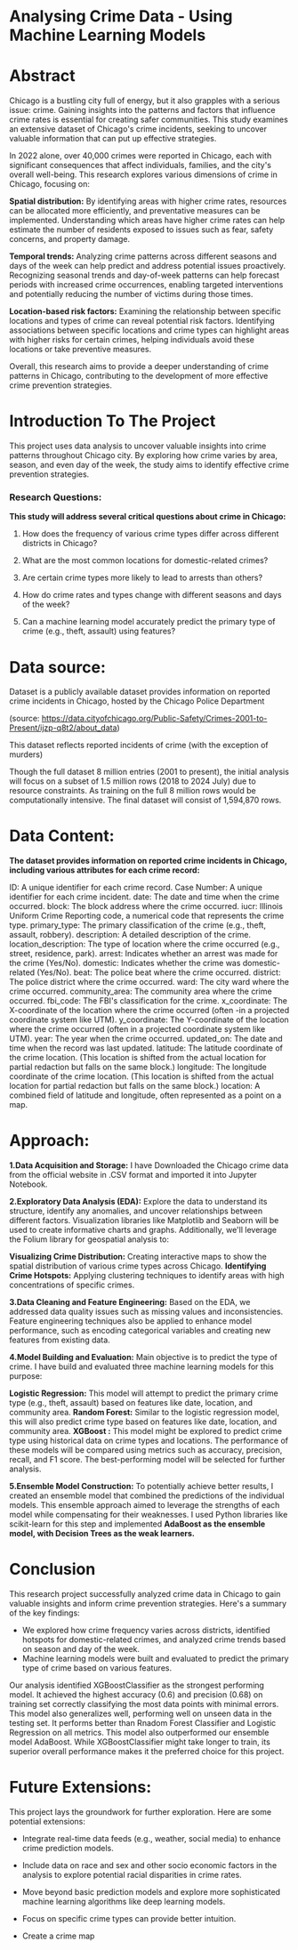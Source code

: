 # Analysing Crime Data - Using Machine Learning Models


# Abstract
Chicago is a bustling city full of energy, but it also grapples with a serious issue: crime. Gaining insights into the patterns and factors that influence crime rates is essential for creating safer communities. This study examines an extensive dataset of Chicago's crime incidents, seeking to uncover valuable information that can put up effective strategies.

In 2022 alone, over 40,000 crimes were reported in Chicago, each with significant consequences that affect individuals, families, and the city's overall well-being. This research explores various dimensions of crime in Chicago, focusing on:

**Spatial distribution:** By identifying areas with higher crime rates, resources can be allocated more efficiently, and preventative measures can be implemented. Understanding which areas have higher crime rates can help estimate the number of residents exposed to issues such as fear, safety concerns, and property damage.

**Temporal trends:** Analyzing crime patterns across different seasons and days of the week can help predict and address potential issues proactively. Recognizing seasonal trends and day-of-week patterns can help forecast periods with increased crime occurrences, enabling targeted interventions and potentially reducing the number of victims during those times.

**Location-based risk factors:** Examining the relationship between specific locations and types of crime can reveal potential risk factors. Identifying associations between specific locations and crime types can highlight areas with higher risks for certain crimes, helping individuals avoid these locations or take preventive measures.

Overall, this research aims to provide a deeper understanding of crime patterns in Chicago, contributing to the development of more effective crime prevention strategies.

# Introduction To The Project
This project uses data analysis to uncover valuable insights into crime patterns throughout Chicago city. By exploring how crime varies by area, season, and even day of the week, the study aims to identify effective crime prevention strategies.

### Research Questions:
**This study will address several critical questions about crime in Chicago:**

1. How does the frequency of various crime types differ across different districts in Chicago?

2. What are the most common locations for domestic-related crimes?

3. Are certain crime types more likely to lead to arrests than others?

4. How do crime rates and types change with different seasons and days of the week?

5. Can a machine learning model accurately predict the primary type of crime (e.g., theft, assault) using features?

# Data source:
Dataset is a publicly available dataset provides information on reported crime incidents in Chicago, hosted by the Chicago Police Department

(source: https://data.cityofchicago.org/Public-Safety/Crimes-2001-to-Present/ijzp-q8t2/about_data)

This dataset reflects reported incidents of crime (with the exception of murders)

Though the full dataset 8 million entries (2001 to present), the initial analysis will focus on a subset of 1.5 million rows (2018 to 2024 July) due to resource constraints. As training on the full 8 million rows would be computationally intensive. The final dataset will consist of 1,594,870 rows.


# Data Content:

**The dataset provides information on reported crime incidents in Chicago, including various attributes for each crime record:**

ID: A unique identifier for each crime record.
Case Number: A unique identifier for each crime incident.
date: The date and time when the crime occurred.
block: The block address where the crime occurred.
iucr: Illinois Uniform Crime Reporting code, a numerical code that represents the crime type.
primary_type: The primary classification of the crime (e.g., theft, assault, robbery).
description: A detailed description of the crime.
location_description: The type of location where the crime occurred (e.g., street, residence, park).
arrest: Indicates whether an arrest was made for the crime (Yes/No).
domestic: Indicates whether the crime was domestic-related (Yes/No).
beat: The police beat where the crime occurred.
district: The police district where the crime occurred.
ward: The city ward where the crime occurred.
community_area: The community area where the crime occurred.
fbi_code: The FBI's classification for the crime.
x_coordinate: The X-coordinate of the location where the crime occurred (often -in a projected coordinate system like UTM).
y_coordinate: The Y-coordinate of the location where the crime occurred (often in a projected coordinate system like UTM).
year: The year when the crime occurred.
updated_on: The date and time when the record was last updated.
latitude: The latitude coordinate of the crime location. (This location is shifted from the actual location for partial redaction but falls on the same block.)
longitude: The longitude coordinate of the crime location. (This location is shifted from the actual location for partial redaction but falls on the same block.)
location: A combined field of latitude and longitude, often represented as a point on a map.


# Approach:
**1.Data Acquisition and Storage:**
I have Downloaded the Chicago crime data from the official website in .CSV format and imported it into Jupyter Notebook.

**2.Exploratory Data Analysis (EDA):**
Explore the data to understand its structure, identify any anomalies, and uncover relationships between different factors. Visualization libraries like Matplotlib and Seaborn will be used to create informative charts and graphs. Additionally, we'll leverage the Folium library for geospatial analysis to:

**Visualizing Crime Distribution:** Creating interactive maps to show the spatial distribution of various crime types across Chicago.
**Identifying Crime Hotspots:** Applying clustering techniques to identify areas with high concentrations of specific crimes.

**3.Data Cleaning and Feature Engineering:**
Based on the EDA, we addressed data quality issues such as missing values and inconsistencies. Feature engineering techniques also be applied to enhance model performance, such as encoding categorical variables and creating new features from existing data.

**4.Model Building and Evaluation:**
Main objective is to predict the type of crime. I have build and evaluated three machine learning models for this purpose:

**Logistic Regression:** This model will attempt to predict the primary crime type (e.g., theft, assault) based on features like date, location, and community area.
**Random Forest:** Similar to the logistic regression model, this will also predict crime type based on features like date, location, and community area.
**XGBoost :** This model might be explored to predict crime type using historical data on crime types and locations.
The performance of these models will be compared using metrics such as accuracy, precision, recall, and F1 score. The best-performing model will be selected for further analysis.

**5.Ensemble Model Construction:**
To potentially achieve better results, I created an ensemble model that combined the predictions of the individual models. This ensemble approach aimed to leverage the strengths of each model while compensating for their weaknesses. I used Python libraries like scikit-learn for this step and implemented **AdaBoost as the ensemble model, with Decision Trees as the weak learners.**



# Conclusion
This research project successfully analyzed crime data in Chicago to gain valuable insights and inform crime prevention strategies. Here's a summary of the key findings:

- We explored how crime frequency varies across districts, identified hotspots for domestic-related crimes, and analyzed crime trends based on season and day of the week.
- Machine learning models were built and evaluated to predict the primary type of crime based on various features.

Our analysis identified XGBoostClassifier as the strongest performing model. It achieved the highest accuracy (0.6) and precision (0.68) on training set correctly classifying the most data points with minimal errors. This model also generalizes well, performing well on unseen data in the testing set. It performs better than Rnadom Forest Classifier and Logistic Regression on all metrics. This model also outperformed our ensemble model AdaBoost. While XGBoostClassifier might take longer to train, its superior overall performance makes it the preferred choice for this project.

# Future Extensions:

This project lays the groundwork for further exploration. Here are some potential extensions:

- Integrate real-time data feeds (e.g., weather, social media) to enhance crime prediction models.

- Include data on race and sex and other socio economic factors in the analysis to explore potential racial disparities in crime rates.

- Move beyond basic prediction models and explore more sophisticated machine learning algorithms like deep learning models.

- Focus on specific crime types can provide better intuition.

- Create a crime map
